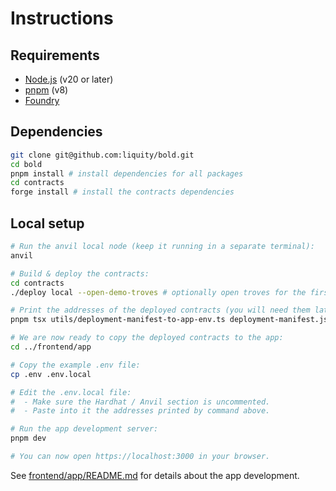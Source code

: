 # Instructions

## Requirements

- [Node.js](https://nodejs.org/) (v20 or later)
- [pnpm](https://pnpm.io/) (v8)
- [Foundry](https://book.getfoundry.sh/getting-started/installation)

## Dependencies

```sh
git clone git@github.com:liquity/bold.git
cd bold
pnpm install # install dependencies for all packages
cd contracts
forge install # install the contracts dependencies
```

## Local setup

```sh
# Run the anvil local node (keep it running in a separate terminal):
anvil

# Build & deploy the contracts:
cd contracts
./deploy local --open-demo-troves # optionally open troves for the first 8 anvil accounts

# Print the addresses of the deployed contracts (you will need them later):
pnpm tsx utils/deployment-manifest-to-app-env.ts deployment-manifest.json

# We are now ready to copy the deployed contracts to the app:
cd ../frontend/app

# Copy the example .env file:
cp .env .env.local

# Edit the .env.local file:
#  - Make sure the Hardhat / Anvil section is uncommented.
#  - Paste into it the addresses printed by command above.

# Run the app development server:
pnpm dev

# You can now open https://localhost:3000 in your browser.
```

See [frontend/app/README.md](./frontend/app/README.md) for details about the app development.
